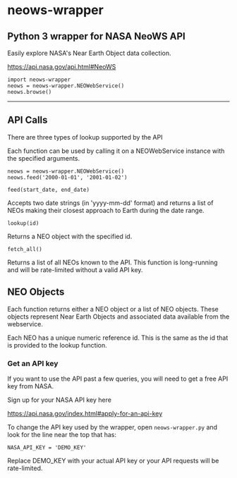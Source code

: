 # neows-wrapper

## Python 3 wrapper for NASA NeoWS API ##

Easily explore NASA's Near Earth Object
data collection.

https://api.nasa.gov/api.html#NeoWS


```
import neows-wrapper
neows = neows-wrapper.NEOWebService()
neows.browse()
```
_______________________________________

## API Calls ##

There are three types of lookup supported by the API

Each function can be used by calling it on a NEOWebService instance
with the specified arguments.

```
neows = neows-wrapper.NEOWebService()
neows.feed('2000-01-01', '2001-01-02')
```

`feed(start_date, end_date)`

Accepts two date strings (in 'yyyy-mm-dd' format) and returns a list
of NEOs making their closest approach to Earth during the date
range.

`lookup(id)`

Returns a NEO object with the specified id.

`fetch_all()`

Returns a list of all NEOs known to the API.
This function is long-running and will be rate-limited
without a valid API key.


## NEO Objects ##

Each function returns either a NEO object or a list of NEO objects.
These objects represent Near Earth Objects and associated data
available from the webservice.

Each NEO has a unique numeric reference id. This is the same
as the id that is provided to the lookup function.


### Get an API key ###

If you want to use the API past a few queries,
you will need to get a free API key from NASA.

Sign up for your NASA API key here

https://api.nasa.gov/index.html#apply-for-an-api-key

To change the API key used by the wrapper,
open `neows-wrapper.py` and look for
the line near the top that has:

`NASA_API_KEY = 'DEMO_KEY'`

Replace DEMO_KEY with your actual API key or 
your API requests will be rate-limited.
